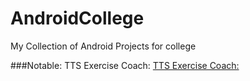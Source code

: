 # AndroidCollege
My Collection of Android Projects for college


###Notable:
TTS Exercise Coach:
[TTS Exercise Coach:](CA1/CONTRIBUTING.md)
